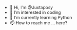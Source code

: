 - 👋 Hi, I’m @Juxtaposy
- 👀 I’m interested in coding
- 🌱 I’m currently learning Python
- 📫 How to reach me ... here?

<!---
Juxtaposy/Juxtaposy is a ✨ special ✨ repository because its `README.md` (this file) appears on your GitHub profile.
You can click the Preview link to take a look at your changes.
--->
